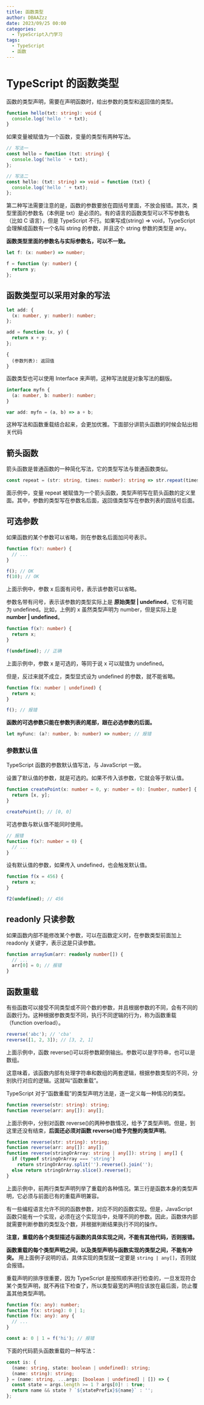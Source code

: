 ```yaml
---
title: 函数类型
author: DBAAZzz
date: 2023/09/25 00:00
categories:
  - TypeScript入门学习
tags:
  - TypeScript
  - 函数
---
```


# TypeScript 的函数类型

函数的类型声明，需要在声明函数时，给出参数的类型和返回值的类型。

```ts
function hello(txt: string): void {
  console.log('hello ' + txt);
}
```

如果变量被赋值为一个函数，变量的类型有两种写法。

```ts
// 写法一
const hello = function (txt: string) {
  console.log('hello ' + txt);
};

// 写法二
const hello: (txt: string) => void = function (txt) {
  console.log('hello ' + txt);
};
```

第二种写法需要注意的是，函数的参数要放在圆括号里面，不放会报错。其次，类型里面的参数名（本例是 txt）是必须的。有的语言的函数类型可以不写参数名（比如 C 语言），但是 TypeScript 不行。如果写成(string) => void，TypeScript 会理解成函数有一个名叫 string 的参数，并且这个 string 参数的类型是 any。

**函数类型里面的参数名与实际参数名，可以不一致。**

```ts
let f: (x: number) => number;

f = function (y: number) {
  return y;
};
```

## 函数类型可以采用对象的写法

```ts
let add: {
  (x: number, y: number): number;
};

add = function (x, y) {
  return x + y;
};
```

```
{
  (参数列表): 返回值
}
```

函数类型也可以使用 Interface 来声明，这种写法就是对象写法的翻版。

```ts
interface myfn {
  (a: number, b: number): number;
}

var add: myfn = (a, b) => a + b;
```

这种写法和函数重载结合起来，会更加优雅。下面部分讲箭头函数的时候会贴出相关代码

## 箭头函数

箭头函数是普通函数的一种简化写法，它的类型写法与普通函数类似。

```ts
const repeat = (str: string, times: number): string => str.repeat(times);
```

面示例中，变量 repeat 被赋值为一个箭头函数，类型声明写在箭头函数的定义里面。其中，参数的类型写在参数名后面，返回值类型写在参数列表的圆括号后面。

## 可选参数

如果函数的某个参数可以省略，则在参数名后面加问号表示。

```ts
function f(x?: number) {
  // ...
}

f(); // OK
f(10); // OK
```

上面示例中，参数 x 后面有问号，表示该参数可以省略。

参数名带有问号，表示该参数的类型实际上是 **原始类型 | undefined**，它有可能为 undefined。比如，上例的 x 虽然类型声明为 number，但是实际上是 **number | undefined**。

```ts
function f(x?: number) {
  return x;
}

f(undefined); // 正确
```

上面示例中，参数 x 是可选的，等同于说 x 可以赋值为 undefined。

但是，反过来就不成立，类型显式设为 undefined 的参数，就不能省略。

```ts
function f(x: number | undefined) {
  return x;
}

f(); // 报错
```

**函数的可选参数只能在参数列表的尾部，跟在必选参数的后面。**

```ts
let myFunc: (a?: number, b: number) => number; // 报错
```

### 参数默认值

TypeScript 函数的参数默认值写法，与 JavaScript 一致。

设置了默认值的参数，就是可选的。如果不传入该参数，它就会等于默认值。

```ts
function createPoint(x: number = 0, y: number = 0): [number, number] {
  return [x, y];
}

createPoint(); // [0, 0]
```

可选参数与默认值不能同时使用。

```ts
// 报错
function f(x?: number = 0) {
  // ...
}
```

设有默认值的参数，如果传入 undefined，也会触发默认值。

```ts
function f(x = 456) {
  return x;
}

f2(undefined); // 456
```

## readonly 只读参数

如果函数内部不能修改某个参数，可以在函数定义时，在参数类型前面加上 readonly 关键字，表示这是只读参数。

```ts
function arraySum(arr: readonly number[]) {
  // ...
  arr[0] = 0; // 报错
}
```

## 函数重载

有些函数可以接受不同类型或不同个数的参数，并且根据参数的不同，会有不同的函数行为。这种根据参数类型不同，执行不同逻辑的行为，称为函数重载（function overload）。

```ts
reverse('abc'); // 'cba'
reverse([1, 2, 3]); // [3, 2, 1]
```

上面示例中，函数 reverse()可以将参数颠倒输出。参数可以是字符串，也可以是数组。

这意味着，该函数内部有处理字符串和数组的两套逻辑，根据参数类型的不同，分别执行对应的逻辑。这就叫“函数重载”。

TypeScript 对于“函数重载”的类型声明方法是，逐一定义每一种情况的类型。

```ts
function reverse(str: string): string;
function reverse(arr: any[]): any[];
```

上面示例中，分别对函数 reverse()的两种参数情况，给予了类型声明。但是，到这里还没有结束，**后面还必须对函数 reverse()给予完整的类型声明**。

```ts
function reverse(str: string): string;
function reverse(arr: any[]): any[];
function reverse(stringOrArray: string | any[]): string | any[] {
  if (typeof stringOrArray === 'string')
    return stringOrArray.split('').reverse().join('');
  else return stringOrArray.slice().reverse();
}
```

上面示例中，前两行类型声明列举了重载的各种情况。第三行是函数本身的类型声明，它必须与前面已有的重载声明兼容。

有一些编程语言允许不同的函数参数，对应不同的函数实现。但是，JavaScript 函数只能有一个实现，必须在这个实现当中，处理不同的参数。因此，函数体内部就需要判断参数的类型及个数，并根据判断结果执行不同的操作。

**注意，重载的各个类型描述与函数的具体实现之间，不能有其他代码，否则报错。**

**函数重载的每个类型声明之间，以及类型声明与函数实现的类型之间，不能有冲突。** 用上面例子说明的话，具体实现的类型就一定要是 `string | any[]`，否则就会报错。

重载声明的排序很重要，因为 TypeScript 是按照顺序进行检查的，一旦发现符合某个类型声明，就不再往下检查了，所以类型最宽的声明应该放在最后面，防止覆盖其他类型声明。

```ts
function f(x: any): number;
function f(x: string): 0 | 1;
function f(x: any): any {
  // ...
}

const a: 0 | 1 = f('hi'); // 报错
```

下面的代码箭头函数重载的一种写法：

```ts
const is: {
  (name: string, state: boolean | undefined): string;
  (name: string): string;
} = (name: string, ...args: [boolean | undefined] | []) => {
  const state = args.length >= 1 ? args[0]! : true;
  return name && state ? `${statePrefix}${name}` : '';
};
```
